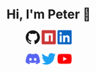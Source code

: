 <h1 align="center">Hi, I'm Peter 👋</h1>

<p align="center">
  <a href="https://github.com/peterthehan"><img alt="GitHub" title="GitHub" height="32" width="32" src="assets/github.svg"></a>
  <a href="https://www.npmjs.com/~peterthehan"><img alt="npm" title="npm" height="32" width="32" src="assets/npm.svg"></a>
  <a href="https://www.linkedin.com/in/peterthehan"><img alt="LinkedIn" title="LinkedIn" height="32" width="32" src="assets/linkedin.svg"></a>

<p align="center">
  <a href="https://discord.gg/WjEFnzC"><img alt="Discord - Miku#0039" title="Discord - Miku#0039" title="" height="32" width="32" src="assets/discord.svg"></a>
  <a href="https://twitter.com/PeterTheHan"><img alt="Twitter" title="Twitter" height="32" width="32" src="assets/twitter.svg"></a>
  <a href="https://youtube.com/channel/UC5QVwln-tycBa-CoB88a7wA"><img alt="YouTube" title="YouTube" height="32" width="32" src="assets/youtube.svg"></a>
</p>
